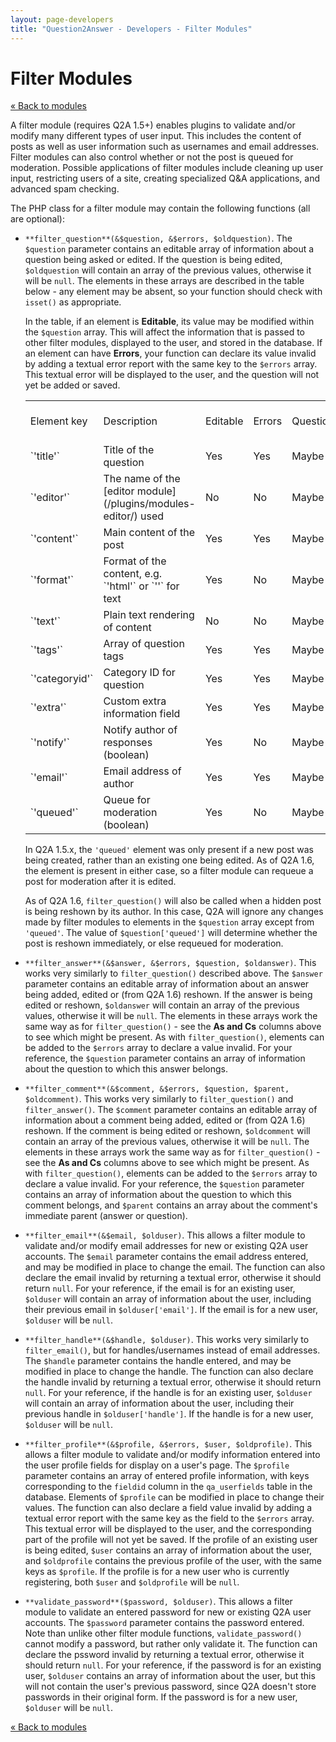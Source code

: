 ```yaml
---
layout: page-developers
title: "Question2Answer - Developers - Filter Modules"
---
```


# Filter Modules

<div class="onecolumn">

[« Back to modules](/plugins/modules/)

A filter module (requires Q2A 1.5+) enables plugins to validate and/or modify many different types of user input. This includes the content of posts as well as user information such as usernames and email addresses. Filter modules can also control whether or not the post is queued for moderation. Possible applications of filter modules include cleaning up user input, restricting users of a site, creating specialized Q&A applications, and advanced spam checking.

The PHP class for a filter module may contain the following functions (all are optional):

*   `**filter_question**(&$question, &$errors, $oldquestion)`. The `$question` parameter contains an editable array of information about a question being asked or edited. If the question is being edited, `$oldquestion` will contain an array of the previous values, otherwise it will be `null`. The elements in these arrays are described in the table below - any element may be absent, so your function should check with `isset()` as appropriate.

    In the table, if an element is **Editable**, its value may be modified within the `$question` array. This will affect the information that is passed to other filter modules, displayed to the user, and stored in the database. If an element can have **Errors**, your function can declare its value invalid by adding a textual error report with the same key to the `$errors` array. This textual error will be displayed to the user, and the question will not yet be added or saved.

    <table class="parameters">

    <tbody>

    <tr class="titles">

    <td>Element key</td>

    <td>Description</td>

    <td>Editable</td>

    <td>Errors</td>

    <td>Questions</td>

    <td>As and Cs</td>

    </tr>

    <tr>

    <td>`'title'`</td>

    <td>Title of the question</td>

    <td>Yes</td>

    <td>Yes</td>

    <td>Maybe</td>

    <td>No</td>

    </tr>

    <tr>

    <td>`'editor'`</td>

    <td>The name of the [editor module](/plugins/modules-editor/) used</td>

    <td>No</td>

    <td>No</td>

    <td>Maybe</td>

    <td>Maybe</td>

    </tr>

    <tr>

    <td>`'content'`</td>

    <td>Main content of the post</td>

    <td>Yes</td>

    <td>Yes</td>

    <td>Maybe</td>

    <td>Maybe</td>

    </tr>

    <tr>

    <td>`'format'`</td>

    <td>Format of the content, e.g. `'html'` or `''` for text</td>

    <td>Yes</td>

    <td>No</td>

    <td>Maybe</td>

    <td>Maybe</td>

    </tr>

    <tr>

    <td>`'text'`</td>

    <td>Plain text rendering of content</td>

    <td>No</td>

    <td>No</td>

    <td>Maybe</td>

    <td>Maybe</td>

    </tr>

    <tr>

    <td>`'tags'`</td>

    <td>Array of question tags</td>

    <td>Yes</td>

    <td>Yes</td>

    <td>Maybe</td>

    <td>No</td>

    </tr>

    <tr>

    <td>`'categoryid'`</td>

    <td>Category ID for question</td>

    <td>Yes</td>

    <td>Yes</td>

    <td>Maybe</td>

    <td>No</td>

    </tr>

    <tr>

    <td>`'extra'`</td>

    <td>Custom extra information field</td>

    <td>Yes</td>

    <td>Yes</td>

    <td>Maybe</td>

    <td>No</td>

    </tr>

    <tr>

    <td>`'notify'`</td>

    <td>Notify author of responses (boolean)</td>

    <td>Yes</td>

    <td>No</td>

    <td>Maybe</td>

    <td>Maybe</td>

    </tr>

    <tr>

    <td>`'email'`</td>

    <td>Email address of author</td>

    <td>Yes</td>

    <td>Yes</td>

    <td>Maybe</td>

    <td>Maybe</td>

    </tr>

    <tr>

    <td>`'queued'`</td>

    <td>Queue for moderation (boolean)</td>

    <td>Yes</td>

    <td>No</td>

    <td>Maybe</td>

    <td>Maybe</td>

    </tr>

    </tbody>

    </table>

    In Q2A 1.5.x, the `'queued'` element was only present if a new post was being created, rather than an existing one being edited. As of Q2A 1.6, the element is present in either case, so a filter module can requeue a post for moderation after it is edited.

    As of Q2A 1.6, `filter_question()` will also be called when a hidden post is being reshown by its author. In this case, Q2A will ignore any changes made by filter modules to elements in the `$question` array except from `'queued'`. The value of `$question['queued']` will determine whether the post is reshown immediately, or else requeued for moderation.

*   `**filter_answer**(&$answer, &$errors, $question, $oldanswer)`. This works very similarly to `filter_question()` described above. The `$answer` parameter contains an editable array of information about an answer being added, edited or (from Q2A 1.6) reshown. If the answer is being edited or reshown, `$oldanswer` will contain an array of the previous values, otherwise it will be `null`. The elements in these arrays work the same way as for `filter_question()` - see the **As and Cs** columns above to see which might be present. As with `filter_question()`, elements can be added to the `$errors` array to declare a value invalid. For your reference, the `$question` parameter contains an array of information about the question to which this answer belongs.
*   `**filter_comment**(&$comment, &$errors, $question, $parent, $oldcomment)`. This works very similarly to `filter_question()` and `filter_answer()`. The `$comment` parameter contains an editable array of information about a comment being added, edited or (from Q2A 1.6) reshown. If the comment is being edited or reshown, `$oldcomment` will contain an array of the previous values, otherwise it will be `null`. The elements in these arrays work the same way as for `filter_question()` - see the **As and Cs** columns above to see which might be present. As with `filter_question()`, elements can be added to the `$errors` array to declare a value invalid. For your reference, the `$question` parameter contains an array of information about the question to which this comment belongs, and `$parent` contains an array about the comment's immediate parent (answer or question).
*   `**filter_email**(&$email, $olduser)`. This allows a filter module to validate and/or modify email addresses for new or existing Q2A user accounts. The `$email` parameter contains the email address entered, and may be modified in place to change the email. The function can also declare the email invalid by returning a textual error, otherwise it should return `null`. For your reference, if the email is for an existing user, `$olduser` will contain an array of information about the user, including their previous email in `$olduser['email']`. If the email is for a new user, `$olduser` will be `null`.
*   `**filter_handle**(&$handle, $olduser)`. This works very similarly to `filter_email()`, but for handles/usernames instead of email addresses. The `$handle` parameter contains the handle entered, and may be modified in place to change the handle. The function can also declare the handle invalid by returning a textual error, otherwise it should return `null`. For your reference, if the handle is for an existing user, `$olduser` will contain an array of information about the user, including their previous handle in `$olduser['handle']`. If the handle is for a new user, `$olduser` will be `null`.
*   `**filter_profile**(&$profile, &$errors, $user, $oldprofile)`. This allows a filter module to validate and/or modify information entered into the user profile fields for display on a user's page. The `$profile` parameter contains an array of entered profile information, with keys corresponding to the `fieldid` column in the `qa_userfields` table in the database. Elements of `$profile` can be modified in place to change their values. The function can also declare a field value invalid by adding a textual error report with the same key as the field to the `$errors` array. This textual error will be displayed to the user, and the corresponding part of the profile will not yet be saved. If the profile of an existing user is being edited, `$user` contains an array of information about the user, and `$oldprofile` contains the previous profile of the user, with the same keys as `$profile`. If the profile is for a new user who is currently registering, both `$user` and `$oldprofile` will be `null`.
*   `**validate_password**($password, $olduser)`. This allows a filter module to validate an entered password for new or existing Q2A user accounts. The `$password` parameter contains the password entered. Note than unlike other filter module functions, `validate_password()` cannot modify a password, but rather only validate it. The function can declare the pssword invalid by returning a textual error, otherwise it should return `null`. For your reference, if the password is for an existing user, `$olduser` contains an array of information about the user, but this will not contain the user's previous password, since Q2A doesn't store passwords in their original form. If the password is for a new user, `$olduser` will be `null`.

[« Back to modules](/plugins/modules/)
